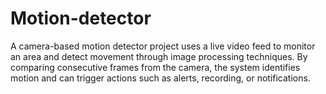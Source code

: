 # Motion-detector
A camera-based motion detector project uses a live video feed to monitor an area and detect movement through image processing techniques. By comparing consecutive frames from the camera, the system identifies motion and can trigger actions such as alerts, recording, or notifications. 
